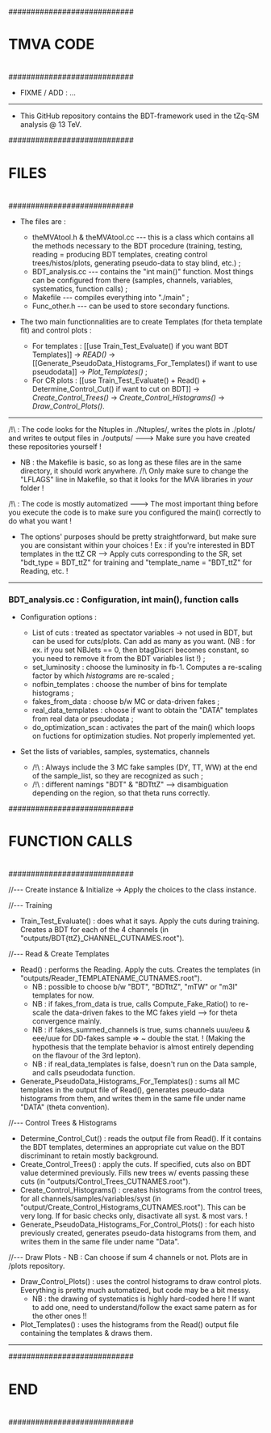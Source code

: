 ############################
#                          #
#         TMVA CODE        #
#                          #
############################

- FIXME / ADD : ...

_____________________________________________________________________________
* This GitHub repository contains the BDT-framework used in the tZq-SM analysis @ 13 TeV.

############################
#                          #
#         FILES            #
#                          #
############################

* The files are :
    - theMVAtool.h & theMVAtool.cc --- this is a class which contains all the methods necessary to the BDT procedure (training, testing, reading = producing BDT templates, creating control trees/histos/plots, generating pseudo-data to stay blind, etc.) ;
    - BDT_analysis.cc --- contains the "int main()" function. Most things can be configured from there (samples, channels, variables, systematics, function calls) ;
    - Makefile --- compiles everything into "./main" ;
    - Func_other.h --- can be used to store secondary functions.

* The two main functionnalities are to create Templates (for theta template fit) and control plots :

    - For templates : [[use Train_Test_Evaluate() if you want BDT Templates]] -> *READ()* -> [[Generate_PseudoData_Histograms_For_Templates() if want to use pseudodata]] -> *Plot_Templates()* ;
    - For CR plots : [[use Train_Test_Evaluate() + Read() + Determine_Control_Cut() if want to cut on BDT]] -> *Create_Control_Trees()* -> *Create_Control_Histograms()* -> *Draw_Control_Plots()*.
_____________________________________________________________________________

/!\ : The code looks for the Ntuples in ./Ntuples/, writes the plots in ./plots/ and writes te output files in ./outputs/
    ---> Make sure you have created these repositories yourself !

- NB : the Makefile is basic, so as long as these files are in the same directory, it should work anywhere.
/!\ Only make sure to change the "LFLAGS" line in Makefile, so that it looks for the MVA libraries in *your* folder !

/!\ : The code is mostly automatized ---> The most important thing before you execute the code is to make sure you configured the main() correctly to do what you want !
- The options' purposes should be pretty straightforward, but make sure you are consistant within your choices !
Ex : if you're interested in BDT templates in the ttZ CR --> Apply cuts corresponding to the SR, set "bdt_type = BDT_ttZ" for training and "template_name = "BDT_ttZ" for Reading, etc. !
_____________________________________________________________________________
### BDT_analysis.cc : Configuration, int main(), function calls ###

* Configuration options :
    - List of cuts : treated as spectator variables -> not used in BDT, but can be used for cuts/plots. Can add as many as you want. (NB : for ex. if you set NBJets == 0, then btagDiscri becomes constant, so you need to remove it from the BDT variables list !) ;
    - set_luminosity : choose the luminosity in fb-1. Computes a re-scaling factor by which *histograms* are re-scaled ;
    - nofbin_templates : choose the number of bins for template histograms ;
    - fakes_from_data : choose b/w MC or data-driven fakes ;
    - real_data_templates : choose if want to obtain the "DATA" templates from real data or pseudodata ;
    - do_optimization_scan : activates the part of the main() which loops on fuctions for optimization studies. Not properly implemented yet.

* Set the lists of variables, samples, systematics, channels
    - /!\ : Always include the 3 MC fake samples (DY, TT, WW) at the end of the sample_list, so they are recognized as such ;
    - /!\ : different namings "BDT" & "BDTttZ" --> disambiguation depending on the region, so that theta runs correctly.

############################
#                          #
#      FUNCTION CALLS      #
#                          #
############################

//--- Create instance & Initialize
-> Apply the choices to the class instance.

//--- Training
* Train_Test_Evaluate() : does what it says. Apply the cuts during training. Creates a BDT for each of the 4 channels (in "outputs/BDT{ttZ}_CHANNEL_CUTNAMES.root").

//--- Read & Create Templates
* Read() : performs the Reading. Apply the cuts. Creates the templates (in "outputs/Reader_TEMPLATENAME_CUTNAMES.root").
    - NB : possible to choose b/w "BDT", "BDTttZ", "mTW" or "m3l" templates for now.
    - NB : if fakes_from_data is true, calls Compute_Fake_Ratio() to re-scale the data-driven fakes to the MC fakes yield --> for theta convergence mainly.
    - NB : if fakes_summed_channels is true, sums channels uuu/eeu & eee/uue for DD-fakes sample => ~ double the stat. ! (Making the hypothesis that the template behavior is almost entirely depending on the flavour of the 3rd lepton).
    - NB : if real_data_templates is false, doesn't run on the Data sample, and calls pseudodata function.
* Generate_PseudoData_Histograms_For_Templates() : sums all MC templates in the output file of Read(), generates pseudo-data histograms from them, and writes them in the same file under name "DATA" (theta convention).

//--- Control Trees & Histograms
* Determine_Control_Cut() : reads the output file from Read(). If it contains the BDT templates, determines an appropriate cut value on the BDT discriminant to retain mostly background.
* Create_Control_Trees() : apply the cuts. If specified, cuts also on BDT value determined previously. Fills new trees w/ events passing these cuts (in "outputs/Control_Trees_CUTNAMES.root").
* Create_Control_Histograms() : creates histograms from the control trees, for all channels/samples/variables/syst (in "output/Create_Control_Histograms_CUTNAMES.root"). This can be very long. If for basic checks only, disactivate all syst. & most vars. !
* Generate_PseudoData_Histograms_For_Control_Plots() : for each histo previously created, generates pseudo-data histograms from them, and writes them in the same file under name "Data".

//--- Draw Plots
    - NB : Can choose if sum 4 channels or not. Plots are in /plots repository.
* Draw_Control_Plots() : uses the control histograms to draw control plots. Everything is pretty much automatized, but code may be a bit messy.
    - NB : the drawing of systematics is highly hard-coded here ! If want to add one, need to understand/follow the exact same patern as for the other ones !!
* Plot_Templates() : uses the histograms from the Read() output file containing the templates & draws them.



_____________________________________________________________________________
############################
#                          #
#           END            #
#                          #
############################
